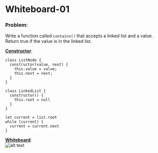 # Whiteboard-01

### Problem:
Write a function called `contains()` that accepts a
linked list and a value. Return true if the value is 
in the linked list.

<b><u>Constructor</u></b>:
```
class ListNode {
  constructor(value, next) {
    this.value = value;
    this.next = next;
  }
}

class LinkedList {
  constructor() {
    this.root = null
  }
}

let current = list.root
while (current) {
  current = current.next
}
```

<b><u>Whiteboard</u></b>:<br>
![alt text](./images/401.whiteboard-1.jpg)
